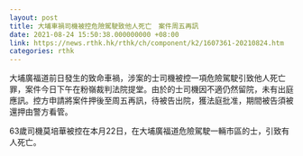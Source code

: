 ```yaml
---
layout: post
title: 大埔車禍司機被控危險駕駛致他人死亡　案件周五再訊
date: 2021-08-24 15:50:38.000000000 +08:00
link: https://news.rthk.hk/rthk/ch/component/k2/1607361-20210824.htm
categories: rthk
---
```


大埔廣福道前日發生的致命車禍，涉案的士司機被控一項危險駕駛引致他人死亡罪，案件今日下午在粉嶺裁判法院提堂。由於的士司機因不適仍然留院，未有出庭應訊。控方申請將案件押後至周五再訊，待被告出院，獲法庭批准，期間被告須被還押由警方看管。

63歲司機莫培華被控在本月22日，在大埔廣福道危險駕駛一輛市區的士，引致有人死亡。
